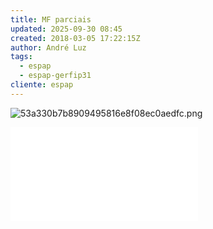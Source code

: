 ```yaml
---
title: MF parciais
updated: 2025-09-30 08:45
created: 2018-03-05 17:22:15Z
author: André Luz
tags:
  - espap
  - espap-gerfip31
cliente: espap
---
```


![53a330b7b8909495816e8f08ec0aedfc.png](53a330b7b8909495816e8f08ec0aedfc)

![3421fa4daebb66740049f15e6ef919f0.png](3421fa4daebb66740049f15e6ef919f0.md)